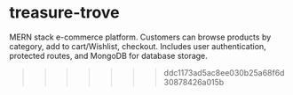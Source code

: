 # treasure-trove
MERN stack e-commerce platform. Customers can browse products by category, add to cart/Wishlist, checkout. Includes user authentication, protected routes, and MongoDB for database storage.
>>>>>>> ddc1173ad5ac8ee030b25a68f6d30878426a015b
